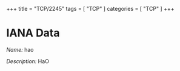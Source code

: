 +++
title = "TCP/2245"
tags = [ "TCP" ]
categories = [ "TCP" ]
+++

# IANA Data

_Name:_ hao

_Description:_ HaO

